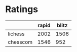 # Ratings

|          | rapid | blitz |
|----------|-------|-------|
| lichess  | 2002 | 1506 |
| chesscom | 1546 | 952 |
